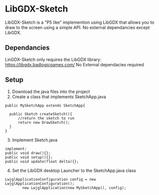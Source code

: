 # LibGDX-Sketch
LibGDX-Sketch is a "P5 like" implemention using LibGDX that allows you to draw to the screen using a simple API. No external dependancies except LibGDX.

## Dependancies
LinGDX-Sketch only requires the LibGDX library:
https://libgdx.badlogicgames.com/
No External dependacies required

## Setup
1. Download the java files into the project
2. Create a class that implements SketchApp.java
```
public MySketchApp extends SketchApp{
  
  public Sketch createSketch(){
      //return the sketch to run
      return new DrawSketch();
  }
}

```
3. Implement Sketch.java
```
implement:
public void draw(){};
public void setup(){};
public void update(float delta){};
```
4. Set the LibGDX desktop Launcher to the SketchApp.java class
```
LwjglApplicationConfiguration config = new LwjglApplicationConfiguration();
		new LwjglApplication(new MySketchApp(), config);
```
